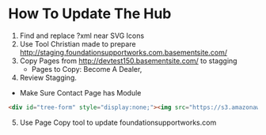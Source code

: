 # How To Update The Hub

1) Find and replace ?xml near SVG Icons
2) Use Tool Christian made to prepare http://staging.foundationsupportworks.com.basementsite.com/
3) Copy Pages from http://devtest150.basementsite.com/ to stagging 
   - Pages to Copy: Become A Dealer, 
4) Review Stagging. 
 - Make Sure Contact Page has Module
 
 ```html
 <div id="tree-form" style="display:none;"><img src="https://s3.amazonaws.com/treehouse-content/img/module_icons/5_1.png" class="widget-module" data-id="46217" data-type="1" title="Contact Page"/></div>
 ```
 
5) Use Page Copy tool to update foundationsupportworks.com
